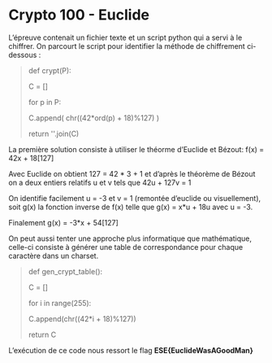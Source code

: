 # Crypto 100 - Euclide

L’épreuve contenait un fichier texte et un script python qui a servi à le chiffrer. On parcourt le script pour identifier la méthode de chiffrement ci-dessous :

> def crypt(P):
> 
> C = []
> 
> for p in P:
> 
> C.append( chr((42*ord(p) + 18)%127) )
> 
> return ''.join(C)


La première solution consiste à utiliser le théorme d’Euclide et Bézout:
f(x) = 42x + 18[127]

Avec Euclide on obtient 127 = 42 * 3 + 1 et d’après le théorème de Bézout on a deux entiers relatifs u et v tels que 42u + 127v = 1

On identifie facilement u = -3 et v = 1 (remontée d’euclide ou visuellement), soit g(x) la fonction inverse de f(x) telle que g(x) = x*u + 18u avec u = -3.

Finalement g(x) = -3*x + 54[127]


On peut aussi tenter une approche plus informatique que mathématique, celle-ci consiste à générer une table de correspondance pour chaque caractère dans un charset.


> def gen_crypt_table():
> 
> C = []
> 
>for i in range(255):
>
>C.append(chr((42*i + 18)%127))
>
> return C


L’exécution de ce code nous ressort le flag **ESE{EuclideWasAGoodMan}**